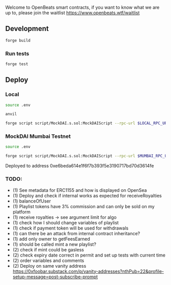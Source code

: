 Welcome to OpenBeats smart contracts, if you want to know what we are up to, please join the waitlist https://www.openbeats.wtf/waitlist

## Development

```sh
forge build
```

### Run tests

```sh
forge test
```

## Deploy

### Local
```sh
source .env
```

```sh
anvil
```

```sh
forge script script/MockDAI.s.sol:MockDAIScript --rpc-url $LOCAL_RPC_URL --broadcast -vvvv
```

### MockDAI Mumbai Testnet
```sh
source .env
```

```sh
forge script script/MockDAI.s.sol:MockDAIScript --rpc-url $MUMBAI_RPC_URL --broadcast -vvvv
```

Deployed to address 0xe6beda614e1f6f7b393f5e3190717bd70d3614fe  

### TODO:

- (1) See metadata for ERC1155 and how is displayed on OpenSea
- (1) Deploy and check if internal works as expected for receiveRoyalties
- (1) balanceOfUser
- (1) Playlist tokens have 3% commission and can only be sold on my platform
- (1) receive royalties -> see argument limit for algo
- (1) check how I should change variables of playlist
- (1) check if payment token will be used for withdrawals
- (1) can there be an attack from internal contract inheritance?
- (1) add only owner to getFeesEarned
- (1) should be called mint a new playlist?
- (2) check if mint could be gasless
- (2) check expiry date correct in permit and set up tests with current time
- (2) order variables and comments
- (2) Deploy on same vanity address https://0xfoobar.substack.com/p/vanity-addresses?nthPub=22&profile-setup-message=post-subscribe-prompt
